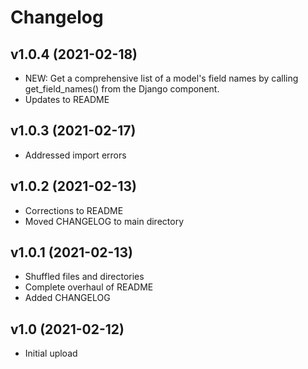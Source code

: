 # Changelog

v1.0.4 (2021-02-18)
-------------------

* NEW: Get a comprehensive list of a model's field names by calling get_field_names() from the Django component.
* Updates to README

v1.0.3 (2021-02-17)
-------------------

* Addressed import errors

v1.0.2 (2021-02-13)
-------------------

* Corrections to README
* Moved CHANGELOG to main directory

v1.0.1 (2021-02-13)
-------------------

* Shuffled files and directories
* Complete overhaul of README
* Added CHANGELOG

v1.0 (2021-02-12)
-----------------

* Initial upload
